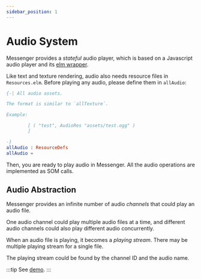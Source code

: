 ```yaml
---
sidebar_position: 1
---
```


# Audio System

Messenger provides a *stateful* audio player, which is based on a Javascript audio player and its [elm wrapper](MartinSStewart/elm-audio).

Like text and texture rendering, audio also needs resource files in `Resources.elm`. Before playing any audio, please define them in `allAudio`:

```elm
{-| All audio assets.

The format is similar to `allTexture`.

Example:

        [ ( "test", AudioRes "assets/test.ogg" )
        ]

-}
allAudio : ResourceDefs
allAudio =
```

Then, you are ready to play audio in Messenger. All the audio operations are implemented as SOM calls.

## Audio Abstraction

Messenger provides an infinite number of audio *channels* that could play an audio file.

One audio channel could play multiple audio files at a time, and different audio channels could also play different audio concurrently.

When an audio file is playing, it becomes a *playing stream*. There may be multiple playing stream for a single file.

The playing stream could be found by the channel ID and the audio name.

:::tip
See [demo](https://github.com/elm-messenger/messenger-core/blob/main/test/src/Scenes/Audio/Model.elm).
:::
